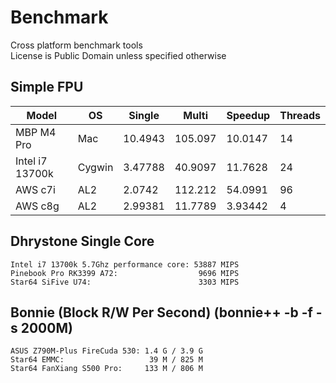 # Benchmark
Cross platform benchmark tools  
License is Public Domain unless specified otherwise  

## Simple FPU
| Model | OS | Single | Multi | Speedup | Threads |
| --- | --- | --- | --- | --- | --- |
| MBP M4 Pro | Mac | 10.4943 | 105.097 | 10.0147 | 14 |
| Intel i7 13700k | Cygwin | 3.47788 | 40.9097 | 11.7628 | 24 |
| AWS c7i | AL2 | 2.0742 | 112.212 | 54.0991 | 96 |
| AWS c8g | AL2 | 2.99381 | 11.7789 | 3.93442 | 4 |


## Dhrystone Single Core
``Intel i7 13700k 5.7Ghz performance core: 53887 MIPS``  
``Pinebook Pro RK3399 A72:                  9696 MIPS``  
``Star64 SiFive U74:                        3303 MIPS``  

## Bonnie (Block R/W Per Second) (bonnie++ -b -f -s 2000M)
``ASUS Z790M-Plus FireCuda 530: 1.4 G / 3.9 G``  
``Star64 EMMC:                   39 M / 825 M``  
``Star64 FanXiang S500 Pro:     133 M / 806 M``  

